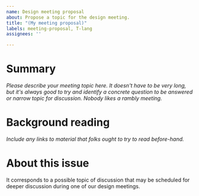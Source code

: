 ```yaml
---
name: Design meeting proposal
about: Propose a topic for the design meeting.
title: "(My meeting proposal)"
labels: meeting-proposal, T-lang
assignees: ''

---
```


# Summary

*Please describe your meeting topic here. It doesn't have to be very long, but
it's always good to try and identify a concrete question to be answered or
narrow topic for discussion. Nobody likes a rambly meeting.*

# Background reading

*Include any links to material that folks ought to try to read before-hand.*

# About this issue

It corresponds to a possible topic of discussion that may be scheduled for deeper discussion during one of our design meetings.
